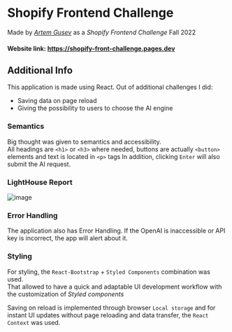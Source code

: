 # Shopify Frontend Challenge
Made by [*Artem Gusev*](https://www.linkedin.com/in/gusev-artem/) as a *Shopify Frontend Challenge* Fall 2022

#### Website link: https://shopify-front-challenge.pages.dev


## Additional Info
This application is made using React.
Out of additional challenges I did:
* Saving data on page reload
* Giving the possibility to users to choose the AI engine

### Semantics
Big thought was given to semantics and accessibility.  
All headings are ```<h1>``` or ```<h3>``` where needed, buttons are actually ```<button>``` elements and text is located in ```<p>``` tags
In addition, clicking ```Enter``` will also submit the AI request.

### LightHouse Report
![image](https://user-images.githubusercontent.com/56235052/169668275-abc2d3e0-8f7e-4dc3-b417-f7ff0cad4cb9.png)


### Error Handling
The application also has Error Handling. If the OpenAI is inaccessible or API key is incorrect, the app will alert about it. 

### Styling
For styling, the ```React-Bootstrap``` + ```Styled Components``` combination was used.  
That allowed to have a quick and adaptable UI development workflow with the customization of *Styled components* 

Saving on reload is implemented through browser ```Local storage``` and for instant UI updates without page reloading and data transfer, the ```React Context``` was used.
